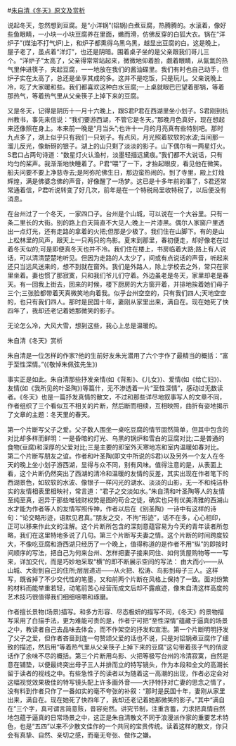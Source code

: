 #[朱自清《冬天》原文及赏析](https://www.vrrw.net/wx/10924.html)

说起冬天，忽然想到豆腐。是“小洋锅”(铝锅)白煮豆腐，热腾腾的。水滚着，像好些鱼眼睛，一小块一小块豆腐养在里面，嫩而滑，仿佛反穿的白狐大衣。锅在“洋炉子”(煤油不打气炉)上，和炉子都熏得乌黑乌黑，越显出豆腐的白。这是晚上，屋子老了，虽点着“洋灯”，也还是阴暗。围着桌子坐的是父亲跟我们哥儿三个。“洋炉子”太高了，父亲得常常站起来，微微地仰着脸，觑着眼睛，从氤氲的热气里伸进筷子，夹起豆腐，一一地放在我们的酱油碟里。我们有时也自己动手，但炉子实在太高了，总还是坐享其成的多。这并不是吃饭，只是玩儿。父亲说晚上冷，吃了大家暖和些。我们都喜欢这种白水豆腐;一上桌就眼巴巴望着那锅，等着那热气，等着热气里从父亲筷子上掉下来的豆腐。

又是冬天，记得是阴历十一月十六晚上，跟S君P君在西湖里坐小划子。S君刚到杭州教书，事先来信说：“我们要游西湖，不管它是冬天。”那晚月色真好，现在想起来还像照在身上。本来前一晚是“月当头”;也许十一月的月亮真有些特别吧。那时九点多了，湖上似乎只有我们一只划子。有点风，月光照着软软的水波;当间那一溜儿反光，像新砑的银子。湖上的山只剩了淡淡的影子。山下偶尔有一两星灯火。S君口占两句诗道：“数星灯火认渔村，淡墨轻描远黛痕。”我们都不大说话，只有均匀的桨声。我渐渐地快睡着了。P君“喂”了一下，才抬起眼皮，看见他在微笑。船夫问要不要上净慈寺去;是阿弥陀佛生日，那边蛮热闹的。到了寺里，殿上灯烛辉煌，满是佛婆念佛的声音，好像醒了一场梦。这已是十多年前的事了，S君还常常通着信，P君听说转变了好几次，前年是在一个特税局里收特税了，以后便没有消息。

在台州过了一个冬天，一家四口子。台州是个山城，可以说在一个大谷里。只有一条二里长的大街。别的路上白天简直不大见人;晚上一片漆黑。偶尔人家窗户里透出一点灯光，还有走路的拿着的火把;但那是少极了。我们住在山脚下。有的是山上松林里的风声，跟天上一只两只的鸟影。夏末到那里，春初便走，却好像老在过着冬天似的;可是即便真冬天也并不冷。我们住在楼上，书房临着大路;路上有人说话，可以清清楚楚地听见。但因为走路的人太少了，间或有点说话的声音，听起来还只当远风送来的，想不到就在窗外。我们是外路人，除上学校去之外，常只在家里坐着。妻也惯了那寂寞，只和我们爷儿们守着。外边虽老是冬天，家里却老是春天。有一回我上街去，回来的时候，楼下厨房的大方窗开着，并排地挨着她们母子三个;三张脸都带着天真微笑地向着我。似乎台州空空的，只有我们四人;天地空空的，也只有我们四人。那时是民国十年，妻刚从家里出来，满自在。现在她死了快四年了，我却还老记着她那微笑的影子。

无论怎么冷，大风大雪，想到这些，我心上总是温暖的。



朱自清《冬天》赏析

朱自清是一位怎样的作家?他的生前好友朱光潜用了六个字作了最精当的概括：“富于至性深情。”(《敬悼朱佩弦先生》)

事实正是如此。朱自清那些抒发亲情(如《背影》、《儿女》)、爱情(如《给亡妇》)、友情(如《我所见的叶圣陶》)等篇什，无不渗透着一片“至性深情”，感动过无数读者。《冬天》也是一篇抒发真情的散文，不过和那些详尽地叙事写人的文章不同，作者组织了三个看似互不相关的片断，然后断而相续，互相映照，曲折有姿地揭示了文章的主题：冬天里的春天。

第一个片断写父子之爱。父子数人围坐一桌吃豆腐的情节固然简单，但其中包含的对比却多样而鲜明：一是昏暗的灯光、乌黑的锅炉和雪白的豆腐对比;二是普通的食物(豆腐)和深厚的父爱对比;三是主要的即室外天寒地冻和室内温暖如春对比。第二个片断写朋友之谊。作者和叶圣陶(即文中所说的S君)以及另外一个友人在冬天的晚上坐小划子游西湖，显得与众不同，别有风味。值得注意的是，从表面上看，这个片断仍然突出了西湖的清冷和温暖的友情的反差，其实出现在作者笔下的西湖景色，如软软的水波、像银子一样闪光的湖水、淡淡的山影，无一不和纯洁朴实的友情相表里相映衬，常言道：“君子之交淡如水。”朱自清和叶圣陶等人的友情至纯至真，迥异于那些唯钱财权势是图的苟合之徒，确实也只有优美清雅的西湖山水才能为作者等人的友情写照传神，作者以后在《别圣陶》一诗中有这样的诗句：“论交略形迹，语默见君真。”朋友之交，不拘“形迹”，话不在多，心心相印，正可以移来作此文的注解。这个片断所包含的深刻意蕴容易为今天的青年读者所忽略，我们在这里特地多说了几句。第三个片断写夫妻之情。这个片断的时间跨度较大，不像吃豆腐和游西湖只经历了一个晚上，值得称道的是作者不用“纵”的即按时间顺序的写法，把自己为何来台州、怎样把妻子接来同住、如何赁屋购物等一一写来，详加交代，而是巧妙地采取“横”的即不断展示空间的写法： 由大而小——从山城、大街到自己的住所;层层递进——从火把、松涛、鸟影到母子三人。这样写，既省掉了不少交代性的笔墨，又和前两个片断在风格上保持了一致。面对纷繁的材料而能举重若轻，动笔前苦心经营而成文后却不露痕迹，像朱自清这样高度的艺术技巧很值得我们细细咀嚼和琢磨。

作者擅长景物(场景)描写。和多方形容、尽态极妍的描写不同，《冬天》的景物描写采用了白描手法，更为难能可贵的是，作者宁可把“至性深情”蕴藏于逼真的场景之中，教读者自己去品味去体会，而不作架空的抒发和宣泄。第一个片断明明抒发了父子之爱，但作者吝啬到连一句赞颂父爱的话也不说，只是对铝锅煮豆腐作了细致的描述，然后用“等着热气里从父亲筷子上掉下来的豆腐”这句带着孩子气的俏皮话作了余味不尽的概括。第三个片断用鸟影、火把等极写台州的冷清寂寞，自然是意在铺垫，以便最终突出母子三人并排而立的特写镜头，作为本段和全文的高潮长留于读者的视线之中。有些急性子的读者以为随着这一高潮的出现，作者必定会对这幅视觉效果极佳的特写镜头配上许多画外音——大抒特抒对亡妻的思念之情了，没有料到作者只作了一番如实的毫不夸张的补叙：“那时是民国十年，妻刚从家里出来，满自在。现在她死了快四年了，我却还老记着她那微笑的影子。”其中“满自在”三个字，真可谓言简意赅，音容宛然。讲究节制，注重含蓄，力求把真情自然地包蕴于逼真的日常场景之中，这正是朱自清散文不同于浪漫派作家的重要艺术特色，也是“五四”以来不少散文佳作的一个共同的宝贵传统。读着这样的散文，你只会有真挚、自然、亲切之感，而毫无夸张、做作之嫌。

